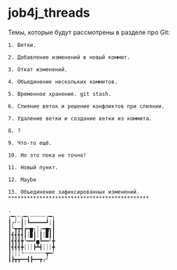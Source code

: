 # job4j_threads

Темы, которые будут рассмотрены в разделе про Git:
 ~~~~~~~~~~~~~~~~~~~~~~~~~~~~~~~~~~~~~~~~~~~
1. Ветки.

2. Добавление изменений в новый коммит.

3. Откат изменений.

4. Объединение нескольких коммитов.

5. Временное хранение. git stash.

6. Слияние веток и решение конфликтов при слиянии.

7. Удаление ветки и создание ветки из коммита.

8. ?

9. Что-то ещё.

10. Но это пока не точно!

11. Новый пункт.

12. Maybe

13. Объединение зафиксированных изменений.
 *********************************************

.
╭━╮┈╭━╮┈┈┈┈┈╭━╮
┃╭╯┈┃┊┗━━━━━┛┊┃
┃╰┳┳┫┏━▅╮┊╭━▅┓┃
┃┫┫┫┫┃┊▉┃┊┃┊▉┃┃
┃┫┫┫╋╰━━┛▅┗━━╯╋
┃┫┫┫╋┊┊┊┣┻┫┊┊┊╋
┃┊┊┊╰┈┈┈┈┈┈┈┳━╯
┃┣┳┳━━┫┣━━┳╭╯


 